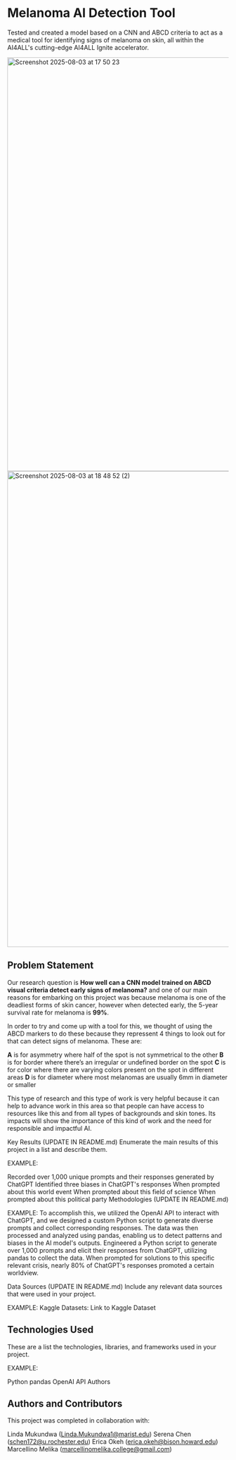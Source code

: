 # Melanoma AI Detection Tool

Tested and created a model based on a CNN and ABCD criteria to act as a medical tool for identifying signs of melanoma on skin, all within the AI4ALL's cutting-edge AI4ALL Ignite accelerator.

<img width="1913" height="939" alt="Screenshot 2025-08-03 at 17 50 23" src="https://github.com/user-attachments/assets/e1081552-3a15-46df-937c-03ec8e45f3f5" />

<img width="1920" height="1080" alt="Screenshot 2025-08-03 at 18 48 52 (2)" src="https://github.com/user-attachments/assets/ad03ccda-f3cd-4af0-9382-e53642d94712" />

## Problem Statement

Our research question is **How well can a CNN model trained on ABCD visual criteria detect early signs of melanoma?** and one of our main reasons for embarking on this project was because melanoma is one of the deadliest forms of skin cancer, however when detected early, the 5-year survival rate for melanoma is **99%**.

In order to try and come up with a tool for this, we thought of using the ABCD markers to do these because they repressent 4 things to look out for that can detect signs of melanoma. These are:

**A** is for asymmetry where half of the spot is not symmetrical to the other
**B** is for border where there’s an irregular or undefined border on the spot
**C** is for color where there are varying colors present on the spot in different areas
**D** is for diameter where most melanomas are usually 6mm in diameter or smaller

This type of research and this type of work is very helpful because it can help to advance work in this area so that people can have access to resources like this and from all types of backgrounds and skin tones. Its impacts will show the importance of this kind of work and the need for responsible and impactful AI.


Key Results
(UPDATE IN README.md) Enumerate the main results of this project in a list and describe them.

EXAMPLE:

Recorded over 1,000 unique prompts and their responses generated by ChatGPT
Identified three biases in ChatGPT's responses
When prompted about this world event
When prompted about this field of science
When prompted about this political party
Methodologies
(UPDATE IN README.md)

EXAMPLE: To accomplish this, we utilized the OpenAI API to interact with ChatGPT, and we designed a custom Python script to generate diverse prompts and collect corresponding responses. The data was then processed and analyzed using pandas, enabling us to detect patterns and biases in the AI model's outputs. Engineered a Python script to generate over 1,000 prompts and elicit their responses from ChatGPT, utilizing pandas to collect the data. When prompted for solutions to this specific relevant crisis, nearly 80% of ChatGPT's responses promoted a certain worldview.

Data Sources
(UPDATE IN README.md) Include any relevant data sources that were used in your project.

EXAMPLE: Kaggle Datasets: Link to Kaggle Dataset

## Technologies Used
These are a list the technologies, libraries, and frameworks used in your project.

EXAMPLE:

Python
pandas
OpenAI API
Authors

## Authors and Contributors

This project was completed in collaboration with:

Linda Mukundwa (Linda.Mukundwa1@marist.edu)
Serena Chen (schen172@u.rochester.edu)
Erica Okeh (erica.okeh@bison.howard.edu)
Marcellino Melika (marcellinomelika.college@gmail.com)
